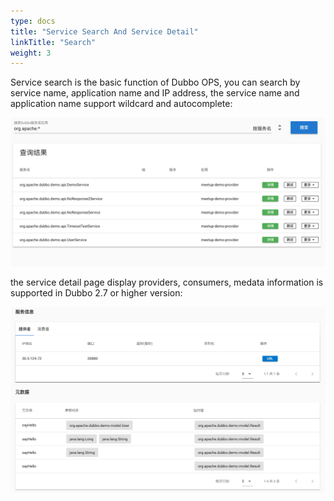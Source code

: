 ```yaml
---
type: docs
title: "Service Search And Service Detail"
linkTitle: "Search"
weight: 3
---
```


Service search is the basic function of Dubbo OPS, you can search by service name, application name and IP address, the service name and application name support wildcard and autocomplete:

![searchResult](/imgs/admin/searchResult.png)

the service detail page display providers, consumers, medata information is supported in Dubbo 2.7 or higher version: 

![detail](/imgs/admin/detail.jpg)


